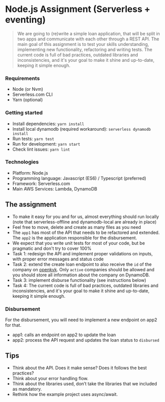 # Node.js Assignment (Serverless + eventing)

> We are going to (re)write a simple loan application, that will be split in two apps and communicate with each other through a REST API. The main goal of this assignment is to test your skills understanding, implementing new functionality, refactoring and writing tests. The current code is full of bad practices, outdated libraries and inconsistencies, and it's your goal to make it shine and up-to-date, keeping it simple enough.

### Requirements

-   Node (or Nvm)
-   Serverless.com CLI
-   Yarn (optional)

### Getting started

-   Install dependencies: `yarn install`
-   Install local dynamodb (required workaround): `serverless dynamodb install`
-   Run tests: `yarn test`
-   Run for development: `yarn start`
-   Check lint issues: `yarn lint`

### Technologies

-   Platform: Node.js
-   Programming language: Javascript (ES6) / Typescript (preferred)
-   Framework: Serverless.com
-   Main AWS Services: Lambda, DynamoDB

## The assignment

-   To make it easy for you and for us, almost everything should run locally (note that serverless-offline and dynamodb-local are already in place)
-   Feel free to move, delete and create as many files as you need
-   The `app1` has most of the API that needs to be refactored and extended. The `app2` is the application responsible for the disbursement.
-   We expect that you write unit tests for most of your code, but be pragmatic and don't try to cover 100%
-   Task 1: redesign the API and implement proper validations on inputs, with proper error messages and status code
-   Task 2: extend the create loan endpoint to also receive the `id` of the company on [openkvk](https://overheid.io/documentatie/openkvk). Only `active` companies should be allowed and you should store all information about the company on DynamoDB.
-   Task 3: implement disburse functionality (see instructions below)
-   Task 4: The current code is full of bad practices, outdated libraries and inconsistencies, and it's your goal to make it shine and up-to-date, keeping it simple enough.

### Disbursement

For the disbursement, you will need to implement a new endpoint on app2 for that.

-   app1: calls an endpoint on app2 to update the loan
-   app2: process the API request and updates the loan status to `disbursed`

## Tips

- Think about the API. Does it make sense? Does it follows the best practices?
- Think about your error handling flow.
- Think about the libraries used, don’t take the libraries that we included as mandatory.
- Rethink how the example project uses async/await.

